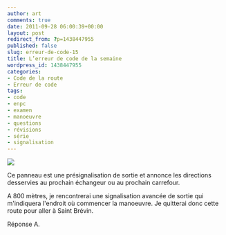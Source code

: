 ```yaml
---
author: art
comments: true
date: 2011-09-28 06:00:39+00:00
layout: post
redirect_from: ?p=1438447955
published: false
slug: erreur-de-code-15
title: L’erreur de code de la semaine
wordpress_id: 1438447955
categories:
- Code de la route
- Erreur de code
tags:
- code
- enpc
- examen
- manoeuvre
- questions
- révisions
- série
- signalisation
---
```


[![](https://static.irz.fr/2011/06/cerberus-2011-06-07-à-16.57.34.png)](https://static.irz.fr/2011/06/cerberus-2011-06-07-à-16.57.34.png)

Ce panneau est une présignalisation de sortie et annonce les directions desservies au prochain échangeur ou au prochain carrefour.

A 800 mètres, je rencontrerai une signalisation avancée de sortie qui m'indiquera l'endroit où commencer la manoeuvre. Je quitterai donc cette route pour aller à Saint Brévin.

Réponse A.




